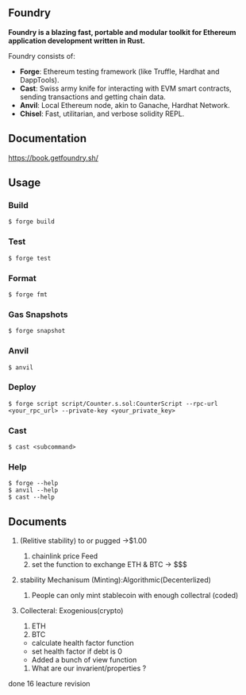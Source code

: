 ## Foundry

**Foundry is a blazing fast, portable and modular toolkit for Ethereum application development written in Rust.**

Foundry consists of:

-   **Forge**: Ethereum testing framework (like Truffle, Hardhat and DappTools).
-   **Cast**: Swiss army knife for interacting with EVM smart contracts, sending transactions and getting chain data.
-   **Anvil**: Local Ethereum node, akin to Ganache, Hardhat Network.
-   **Chisel**: Fast, utilitarian, and verbose solidity REPL.

## Documentation

https://book.getfoundry.sh/

## Usage

### Build

```shell
$ forge build
```

### Test

```shell
$ forge test
```

### Format

```shell
$ forge fmt
```

### Gas Snapshots

```shell
$ forge snapshot
```

### Anvil

```shell
$ anvil
```

### Deploy

```shell
$ forge script script/Counter.s.sol:CounterScript --rpc-url <your_rpc_url> --private-key <your_private_key>
```

### Cast

```shell
$ cast <subcommand>
```

### Help

```shell
$ forge --help
$ anvil --help
$ cast --help
```
## Documents
1. (Relitive stability) to or pugged ->$1.00
    1. chainlink price Feed
    2. set the function to exchange ETH & BTC -> $$$

2. stability Mechanisum (Minting):Algorithmic(Decenterlized)
    1. People can only mint stablecoin with enough collectral
(coded)
3. Collecteral: Exogenious(crypto)
    1. ETH
    2. BTC
    - calculate health factor function 
    - set health factor if debt is 0
    - Added a bunch of view function

    1. What are our invarient/properties ?

done 16 leacture revision
